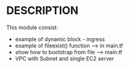 # DESCRIPTION
This module consist:
 * example of dynamic block - ingress
 * example of fileexist() function --> in main.tf
 * show how to bootstrap from file  --> main.tf
 * VPC with Subnet and single EC2 server
